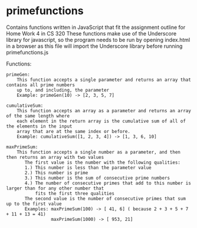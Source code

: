 # primefunctions
Contains functions written in JavaScript that fit the assignment outline for Home Work 4 in CS 320
These functions make use of the Underscore library for javascript, so the program needs to be run by 
opening index.html in a browser as this file will import the Underscore library before running primefunctions.js

Functions:

    primeGen:
        This function accepts a single parameter and returns an array that contains all prime numbers
        up to, and including, the parameter
        Example: primeGen(10) -> [2, 3, 5, 7]
    
    cumulativeSum:
        This function accepts an array as a parameter and returns an array of the same length where
        each element in the return array is the cumulative sum of all of the elements in the input
        array that are at the same index or before.
        Example: cumulativeSum([1, 2, 3, 4]) -> [1, 3, 6, 10]
        
    maxPrimeSum:
        This function accepts a single number as a parameter, and then then returns an array with two values
           The first value is the number with the following qualities:
           1.) This number is less than the parameter value
           2.) This number is prime
           3.) This number is the sum of consecutive prime numbers
           4.) The number of consecutive primes that add to this number is larger than for any other number that
               fits the first three qualities
           The second value is the number of consecutive primes that sum up to the first value
           Examples: maxPrimeSum(100) -> [ 41, 6] ( because 2 + 3 + 5 + 7 + 11 + 13 = 41)
                     maxPrimeSum(1000) -> [ 953, 21]